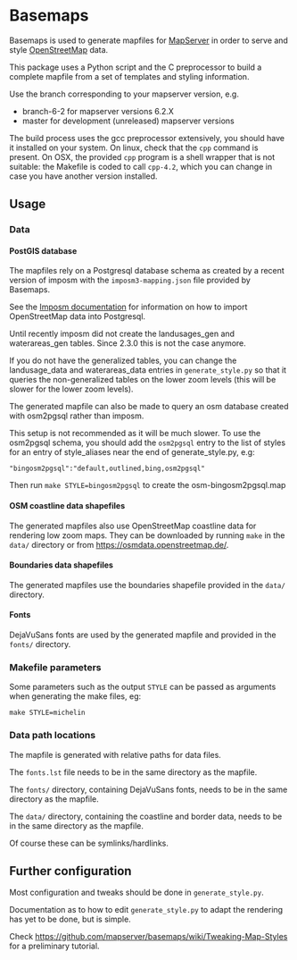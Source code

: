 # Basemaps

Basemaps is used to generate mapfiles for [MapServer](https://mapserver.org) in order to serve and style [OpenStreetMap](https://www.openstreetmap.org) data.

This package uses a Python script and the C preprocessor to build a complete mapfile from a set of templates and styling information.

Use the branch corresponding to your mapserver version, e.g.
 - branch-6-2 for mapserver versions 6.2.X
 - master for development (unreleased) mapserver versions

The build process uses the gcc preprocessor extensively, you should have it installed on your system. On linux, check that the `cpp` command is present. On OSX, the provided `cpp` program is a shell wrapper that is not suitable: the Makefile is coded to call `cpp-4.2`, which you can change in case you have another version installed.

## Usage

### Data

#### PostGIS database

The mapfiles rely on a Postgresql database schema as created by a recent version of imposm with the `imposm3-mapping.json` file provided by Basemaps.

See the [Imposm documentation]( https://imposm.org/docs/imposm3/latest/) for information on how to import OpenStreetMap data into Postgresql.

Until recently imposm did not create the landusages_gen and waterareas_gen tables. Since 2.3.0 this is not the case anymore.

If you do not have the generalized tables, you can change the landusage_data and waterareas_data entries in `generate_style.py` so that it queries the non-generalized tables on the lower zoom levels (this will be slower for the lower zoom levels).

The generated mapfile can also be made to query an osm database created with osm2pgsql rather than imposm.

This setup is not recommended as it will be much slower. To use the osm2pgsql schema, you should add the `osm2pgsql` entry to the list of styles for an entry of style_aliases near the end of generate_style.py, e.g:

    "bingosm2pgsql":"default,outlined,bing,osm2pgsql"

Then run `make STYLE=bingosm2pgsql` to create the osm-bingosm2pgsql.map

#### OSM coastline data shapefiles

The generated mapfiles also use OpenStreetMap coastline data for rendering low zoom maps. They can be downloaded by running `make` in the `data/` directory or from https://osmdata.openstreetmap.de/.

#### Boundaries data shapefiles

The generated mapfiles use the boundaries shapefile provided in the `data/` directory.

#### Fonts

DejaVuSans fonts are used by the generated mapfile and provided in the `fonts/` directory.

### Makefile parameters

Some parameters such as the output `STYLE` can be passed as arguments when generating the make files, eg:

    make STYLE=michelin

### Data path locations

The mapfile is generated with relative paths for data files.

The `fonts.lst` file needs to be in the same directory as the mapfile.

The `fonts/` directory, containing DejaVuSans fonts, needs to be in the same directory as the mapfile.

The `data/` directory, containing the coastline and border data, needs to be in the same directory as the mapfile.

Of course these can be symlinks/hardlinks.

## Further configuration

Most configuration and tweaks should be done in `generate_style.py`.

Documentation as to how to edit `generate_style.py` to adapt the rendering has yet to be done, but is simple.

Check https://github.com/mapserver/basemaps/wiki/Tweaking-Map-Styles for a preliminary tutorial.
